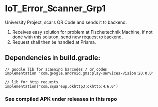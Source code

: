 # IoT_Error_Scanner_Grp1
University Project, scans QR Code and sends it to backend.
1. Receives easy solution for problem at Fischertechnik Machine, if not done with this solution, send new request to backend.
2. Request shall then be handled at Prisma.

## Dependencies in build.gradle:
    // google lib for scanning barcodes / qr codes
    implementation 'com.google.android.gms:play-services-vision:20.0.0'

    // lib for http requests
    implementation("com.squareup.okhttp3:okhttp:4.6.0")

### See compiled APK under releases in this repo
